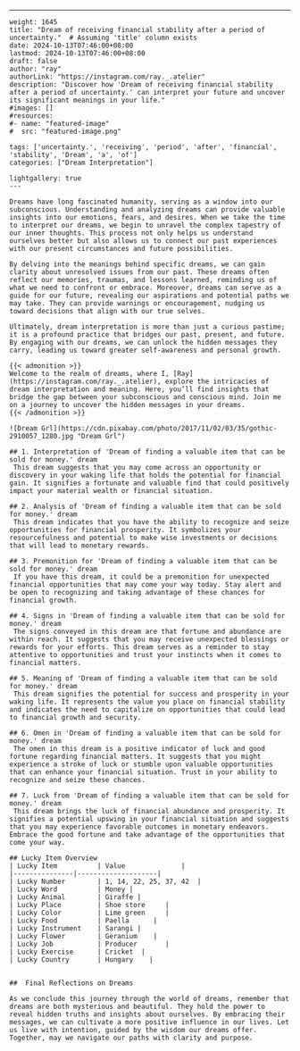 ---
    weight: 1645
    title: "Dream of receiving financial stability after a period of uncertainty."  # Assuming 'title' column exists
    date: 2024-10-13T07:46:00+08:00
    lastmod: 2024-10-13T07:46:00+08:00
    draft: false
    author: "ray"
    authorLink: "https://instagram.com/ray._.atelier"
    description: "Discover how 'Dream of receiving financial stability after a period of uncertainty.' can interpret your future and uncover its significant meanings in your life."
    #images: []
    #resources:
    #- name: "featured-image"
    #  src: "featured-image.png"
    
    tags: ['uncertainty.', 'receiving', 'period', 'after', 'financial', 'stability', 'Dream', 'a', 'of']
    categories: ["Dream Interpretation"]
    
    lightgallery: true
    ---
    
    Dreams have long fascinated humanity, serving as a window into our subconscious. Understanding and analyzing dreams can provide valuable insights into our emotions, fears, and desires. When we take the time to interpret our dreams, we begin to unravel the complex tapestry of our inner thoughts. This process not only helps us understand ourselves better but also allows us to connect our past experiences with our present circumstances and future possibilities.
    
    By delving into the meanings behind specific dreams, we can gain clarity about unresolved issues from our past. These dreams often reflect our memories, traumas, and lessons learned, reminding us of what we need to confront or embrace. Moreover, dreams can serve as a guide for our future, revealing our aspirations and potential paths we may take. They can provide warnings or encouragement, nudging us toward decisions that align with our true selves.
    
    Ultimately, dream interpretation is more than just a curious pastime; it is a profound practice that bridges our past, present, and future. By engaging with our dreams, we can unlock the hidden messages they carry, leading us toward greater self-awareness and personal growth.
    
    {{< admonition >}}
    Welcome to the realm of dreams, where I, [Ray](https://instagram.com/ray._.atelier), explore the intricacies of dream interpretation and meaning. Here, you’ll find insights that bridge the gap between your subconscious and conscious mind. Join me on a journey to uncover the hidden messages in your dreams.
    {{< /admonition >}}
    
    ![Dream Grl](https://cdn.pixabay.com/photo/2017/11/02/03/35/gothic-2910057_1280.jpg "Dream Grl")
    
    ## 1. Interpretation of 'Dream of finding a valuable item that can be sold for money.' dream
     This dream suggests that you may come across an opportunity or discovery in your waking life that holds the potential for financial gain. It signifies a fortunate and valuable find that could positively impact your material wealth or financial situation.
    
    ## 2. Analysis of 'Dream of finding a valuable item that can be sold for money.' dream
     This dream indicates that you have the ability to recognize and seize opportunities for financial prosperity. It symbolizes your resourcefulness and potential to make wise investments or decisions that will lead to monetary rewards.
    
    ## 3. Premonition for 'Dream of finding a valuable item that can be sold for money.' dream
     If you have this dream, it could be a premonition for unexpected financial opportunities that may come your way today. Stay alert and be open to recognizing and taking advantage of these chances for financial growth.
    
    ## 4. Signs in 'Dream of finding a valuable item that can be sold for money.' dream
     The signs conveyed in this dream are that fortune and abundance are within reach. It suggests that you may receive unexpected blessings or rewards for your efforts. This dream serves as a reminder to stay attentive to opportunities and trust your instincts when it comes to financial matters.
    
    ## 5. Meaning of 'Dream of finding a valuable item that can be sold for money.' dream
     This dream signifies the potential for success and prosperity in your waking life. It represents the value you place on financial stability and indicates the need to capitalize on opportunities that could lead to financial growth and security.
    
    ## 6. Omen in 'Dream of finding a valuable item that can be sold for money.' dream
     The omen in this dream is a positive indicator of luck and good fortune regarding financial matters. It suggests that you might experience a stroke of luck or stumble upon valuable opportunities that can enhance your financial situation. Trust in your ability to recognize and seize these chances.
    
    ## 7. Luck from 'Dream of finding a valuable item that can be sold for money.' dream
     This dream brings the luck of financial abundance and prosperity. It signifies a potential upswing in your financial situation and suggests that you may experience favorable outcomes in monetary endeavors. Embrace the good fortune and take advantage of the opportunities that come your way.
    
    ## Lucky Item Overview
    | Lucky Item          | Value              |
    |---------------|--------------------|
    | Lucky Number        | 1, 14, 22, 25, 37, 42  |
    | Lucky Word          | Money |
    | Lucky Animal        | Giraffe |
    | Lucky Place         | Shoe store     |
    | Lucky Color         | Lime green     |
    | Lucky Food          | Paella      |
    | Lucky Instrument    | Sarangi |
    | Lucky Flower        | Geranium    |
    | Lucky Job           | Producer       |
    | Lucky Exercise      | Cricket  |
    | Lucky Country       | Hungary    |
    
    
    ##  Final Reflections on Dreams
    
    As we conclude this journey through the world of dreams, remember that dreams are both mysterious and beautiful. They hold the power to reveal hidden truths and insights about ourselves. By embracing their messages, we can cultivate a more positive influence in our lives. Let us live with intention, guided by the wisdom our dreams offer. Together, may we navigate our paths with clarity and purpose.
    